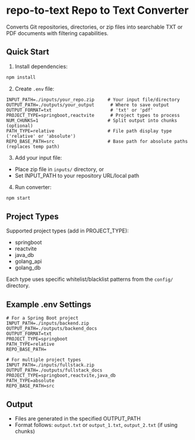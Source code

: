 # repo-to-text Repo to Text Converter

Converts Git repositories, directories, or zip files into searchable TXT or PDF documents with filtering capabilities.

## Quick Start

1. Install dependencies:

```bash
npm install
```

2. Create `.env` file:

```env
INPUT_PATH=./inputs/your_repo.zip     # Your input file/directory
OUTPUT_PATH=./outputs/your_output      # Where to save output
OUTPUT_FORMAT=txt                      # 'txt' or 'pdf'
PROJECT_TYPE=springboot,reactvite      # Project types to process
NUM_CHUNKS=1                          # Split output into chunks (optional)
PATH_TYPE=relative                    # File path display type ('relative' or 'absolute')
REPO_BASE_PATH=src                    # Base path for absolute paths (replaces temp path)
```

3. Add your input file:

- Place zip file in `inputs/` directory, or
- Set INPUT_PATH to your repository URL/local path

4. Run converter:

```bash
npm start
```

## Project Types

Supported project types (add in PROJECT_TYPE):

- springboot
- reactvite
- java_db
- golang_api
- golang_db

Each type uses specific whitelist/blacklist patterns from the `config/` directory.

## Example .env Settings

```env
# For a Spring Boot project
INPUT_PATH=./inputs/backend.zip
OUTPUT_PATH=./outputs/backend_docs
OUTPUT_FORMAT=txt
PROJECT_TYPE=springboot
PATH_TYPE=relative
REPO_BASE_PATH=

# For multiple project types
INPUT_PATH=./inputs/fullstack.zip
OUTPUT_PATH=./outputs/fullstack_docs
PROJECT_TYPE=springboot,reactvite,java_db
PATH_TYPE=absolute
REPO_BASE_PATH=src
```

## Output

- Files are generated in the specified OUTPUT_PATH
- Format follows: `output.txt` or `output_1.txt`, `output_2.txt` (if using chunks)
